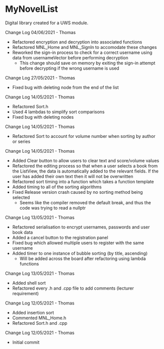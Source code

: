 # MyNovelList
Digital library created for a UWS module.

Change Log 04/06/2021 - Thomas
- Refactored encryption and decryption into associated functions
- Refactored MNL_Home and MNL_SignIn to accomodate these changes
- Reworked the sign-in process to check for a correct username 
  using data from usernameVector before performing decryption
	- This change should save on memory by exiting the sign-in attempt 
	  before decrypting if the wrong username is used

Change Log 27/05/2021 - Thomas
- Fixed bug with deleting node from the end of the list

Change Log 14/05/2021 - Thomas
- Refactored Sort.h
- Used 4 lambdas to simplify sort comparisons
- Fixed bug with deleting nodes

Change Log 14/05/2021 - Thomas
- Refactored Sort to account for volume number when sorting by 
  author or series

Change Log 14/05/2021 - Thomas
- Added Clear button to allow users to clear text and score/volume values
- Refactored the editing process so that when a user selects a book from the 
  ListView, the data is automatically added to the relevant fields. If the user has
  added their own text then it will not be overwritten
- Refactored sort timing into a function which takes a function template
- Added timing to all of the sorting algorithms
- Fixed Release version crash caused by no sorting method being selected
	- Seems like the compiler removed the default break, and thus the code was 
	  trying to read a nullptr

Change Log 13/05/2021 - Thomas
- Refactored serialisation to encrypt usernames, passwords and user book data
- Added a cancel button to the registration panel
- Fixed bug which allowed multiple users to register with the same username
- Added timer to one instance of bubble sorting (by title, ascending)
	- Will be added across the board after refactoring using lambda functions
 
Change Log 13/05/2021 - Thomas
- Added shell sort
- Refactored every .h and .cpp file to add comments (lecturer requirement) 
 
Change Log 12/05/2021 - Thomas
- Added insertion sort
- Commented MNL_Home.h
- Refactored Sort.h and .cpp

Change Log 12/05/2021 - Thomas
- Initial commit